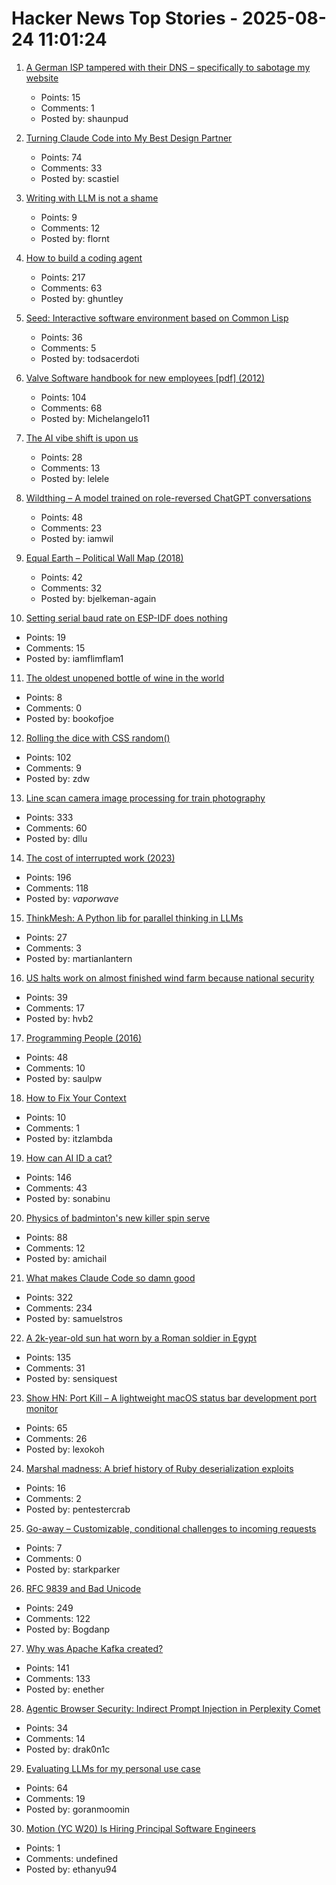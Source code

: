 # Hacker News Top Stories - 2025-08-24 11:01:24

1. [A German ISP tampered with their DNS – specifically to sabotage my website](https://lina.sh/blog/telefonica-sabotages-me)
   - Points: 15
   - Comments: 1
   - Posted by: shaunpud

2. [Turning Claude Code into My Best Design Partner](https://betweentheprompts.com/design-partner/)
   - Points: 74
   - Comments: 33
   - Posted by: scastiel

3. [Writing with LLM is not a shame](https://reflexions.florianernotte.be/post/ai-transparency/)
   - Points: 9
   - Comments: 12
   - Posted by: flornt

4. [How to build a coding agent](https://ghuntley.com/agent/)
   - Points: 217
   - Comments: 63
   - Posted by: ghuntley

5. [Seed: Interactive software environment based on Common Lisp](https://github.com/phantomics/seed)
   - Points: 36
   - Comments: 5
   - Posted by: todsacerdoti

6. [Valve Software handbook for new employees [pdf] (2012)](https://cdn.akamai.steamstatic.com/apps/valve/Valve_NewEmployeeHandbook.pdf)
   - Points: 104
   - Comments: 68
   - Posted by: Michelangelo11

7. [The AI vibe shift is upon us](https://www.cnn.com/2025/08/22/business/ai-vibe-shift-nightcap)
   - Points: 28
   - Comments: 13
   - Posted by: lelele

8. [Wildthing – A model trained on role-reversed ChatGPT conversations](https://youaretheassistantnow.com/)
   - Points: 48
   - Comments: 23
   - Posted by: iamwil

9. [Equal Earth – Political Wall Map (2018)](https://equal-earth.com/index.html)
   - Points: 42
   - Comments: 32
   - Posted by: bjelkeman-again

10. [Setting serial baud rate on ESP-IDF does nothing](https://atomic14.substack.com/p/this-number-does-nothing)
   - Points: 19
   - Comments: 15
   - Posted by: iamflimflam1

11. [The oldest unopened bottle of wine in the world](https://www.openculture.com/2025/08/the-oldest-unopened-bottle-of-wine-in-the-world.html)
   - Points: 8
   - Comments: 0
   - Posted by: bookofjoe

12. [Rolling the dice with CSS random()](https://webkit.org/blog/17285/rolling-the-dice-with-css-random/)
   - Points: 102
   - Comments: 9
   - Posted by: zdw

13. [Line scan camera image processing for train photography](https://daniel.lawrence.lu/blog/y2025m09d21/)
   - Points: 333
   - Comments: 60
   - Posted by: dllu

14. [The cost of interrupted work (2023)](https://blog.oberien.de/2023/11/05/23-minutes-15-seconds.html)
   - Points: 196
   - Comments: 118
   - Posted by: _vaporwave_

15. [ThinkMesh: A Python lib for parallel thinking in LLMs](https://github.com/martianlantern/ThinkMesh)
   - Points: 27
   - Comments: 3
   - Posted by: martianlantern

16. [US halts work on almost finished wind farm because national security](https://www.npr.org/2025/08/23/nx-s1-5513919/trump-stops-offshore-wind-renewable-energy)
   - Points: 39
   - Comments: 17
   - Posted by: hvb2

17. [Programming People (2016)](https://leftoversalad.com/c/015_programmingpeople/)
   - Points: 48
   - Comments: 10
   - Posted by: saulpw

18. [How to Fix Your Context](https://www.dbreunig.com/2025/06/26/how-to-fix-your-context.html)
   - Points: 10
   - Comments: 1
   - Posted by: itzlambda

19. [How can AI ID a cat?](https://www.quantamagazine.org/how-can-ai-id-a-cat-an-illustrated-guide-20250430/)
   - Points: 146
   - Comments: 43
   - Posted by: sonabinu

20. [Physics of badminton's new killer spin serve](https://arstechnica.com/science/2025/08/physics-of-badmintons-new-killer-spin-serve/)
   - Points: 88
   - Comments: 12
   - Posted by: amichail

21. [What makes Claude Code so damn good](https://minusx.ai/blog/decoding-claude-code/)
   - Points: 322
   - Comments: 234
   - Posted by: samuelstros

22. [A 2k-year-old sun hat worn by a Roman soldier in Egypt](https://www.smithsonianmag.com/smart-news/a-2000-year-old-sun-hat-worn-by-a-roman-soldier-in-egypt-goes-on-view-after-a-century-in-storage-180987192/)
   - Points: 135
   - Comments: 31
   - Posted by: sensiquest

23. [Show HN: Port Kill – A lightweight macOS status bar development port monitor](https://github.com/kagehq/port-kill)
   - Points: 65
   - Comments: 26
   - Posted by: lexokoh

24. [Marshal madness: A brief history of Ruby deserialization exploits](https://blog.trailofbits.com/2025/08/20/marshal-madness-a-brief-history-of-ruby-deserialization-exploits/)
   - Points: 16
   - Comments: 2
   - Posted by: pentestercrab

25. [Go-away – Customizable, conditional challenges to incoming requests](https://git.gammaspectra.live/git/go-away/wiki/Challenges)
   - Points: 7
   - Comments: 0
   - Posted by: starkparker

26. [RFC 9839 and Bad Unicode](https://www.tbray.org/ongoing/When/202x/2025/08/14/RFC9839)
   - Points: 249
   - Comments: 122
   - Posted by: Bogdanp

27. [Why was Apache Kafka created?](https://bigdata.2minutestreaming.com/p/why-was-apache-kafka-created)
   - Points: 141
   - Comments: 133
   - Posted by: enether

28. [Agentic Browser Security: Indirect Prompt Injection in Perplexity Comet](https://brave.com/blog/comet-prompt-injection/)
   - Points: 34
   - Comments: 14
   - Posted by: drak0n1c

29. [Evaluating LLMs for my personal use case](https://darkcoding.net/software/personal-ai-evals-aug-2025/)
   - Points: 64
   - Comments: 19
   - Posted by: goranmoomin

30. [Motion (YC W20) Is Hiring Principal Software Engineers](https://jobs.ashbyhq.com/motion/7355e80d-dab2-4ba1-89cc-a0197e08a83c?utm_source=hn)
   - Points: 1
   - Comments: undefined
   - Posted by: ethanyu94

